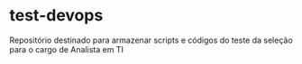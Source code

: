 # test-devops
Repositório destinado para armazenar scripts e códigos do teste da seleção para o cargo de Analista em TI
